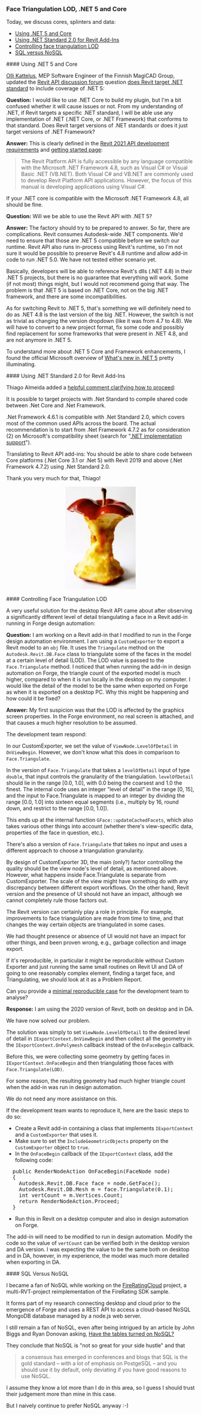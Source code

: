 <head>
<meta http-equiv="Content-Type" content="text/html; charset=utf-8">
<link rel="stylesheet" type="text/css" href="bc.css">
<script src="https://cdn.rawgit.com/google/code-prettify/master/loader/run_prettify.js" type="text/javascript"></script>
</head>

<!---

- .NET Core
  https://autodesk.slack.com/archives/C0SR6NAP8/p1605727684149900
  [Q] Rahul Bhobe 18 Nov 2020 at 20:28
  A question on my AU class page: Will we be able to use the Revit API with .NET 5? Do we have a blog post announcement on this?
  [A] Scott Conover
  We should try to be prepared to answer.  So far, there are complications.  Revit consumes Autodesk wide .NET components.  We'd need to ensure that those are .NET 5 compatible before we switch our runtime.  Revit API also runs in-process using Revit's runtime, so I'm not sure it would be possible to preserve Revit's 4.8 runtime and allow add-in code to run .NET 5.0.   We have not tested either scenario yet.  Any other thoughts @Jan Richter or others on this thread?
  [A] Jan Richter
  Basically, they will be able to reference Revit's dlls (.NET 4.8) in their .NET 5 projects, but there is no guarantee that everything will work. Some (if not most) things might, but I would not recommend going that way. The problem is that .NET 5 is based on .NET Core, not on the big .NET framework, and there are some incompatibilities.
  As for switching Revit to .NET 5, that's something we will definitely need to do as .NET 4.8 is the last version of the big .NET. However, the switch is not as trivial as changing the version dropdown (like it was from 4.7 to 4.8). We will have to convert to a new project format, fix some code and possibly find replacement for some frameworks that were present in .NET 4.8, but are not anymore in .NET 5. (edited)
  https://forums.autodesk.com/t5/revit-api-forum/does-revit-target-net-standard/m-p/10021984
  [Q] Will we be able to use the Revit API with .NET 5?
  [A] The factory should try to be prepared to answer. So far, there are complications. Revit consumes Autodesk-wide .NET components. We'd need to ensure that those are .NET 5 compatible before we switch our runtime. Revit API also runs in-process using Revit's runtime, so I'm not sure it would be possible to preserve Revit's 4.8 runtime and allow add-in code to run .NET 5.0. We have not tested either scenario yet.
  Basically, developers will be able to reference Revit's dlls (.NET 4.8) in their .NET 5 projects, but there is no guarantee that everything will work. Some (if not most) things might, but I would not recommend going that way. The problem is that .NET 5 is based on .NET Core, not on the big .NET framework, and there are some incompatibilities.
  As for switching Revit to .NET 5, that's something we will definitely need to do as .NET 4.8 is the last version of the big .NET. However, the switch is not as trivial as changing the version dropdown (like it was from 4.7 to 4.8). We will have to convert to a new project format, fix some code and possibly find replacement for some frameworks that were present in .NET 4.8, but are not anymore in .NET 5.

- Controlling triangulation LOD
  8307 [Level of detail in Revit addin in design automation]
  https://forge.zendesk.com/agent/tickets/8307

- I was and still remain a fan of NoSQl, even after being intrigued by and reading an article by John Biggs and Ryan Donovan asking,
  [Have the tables turned on NoSQL?](https://stackoverflow.blog/2021/01/14/have-the-tables-turned-on-nosql) and concluding that
  NoSQL is "not so great for your side hustle" and that "a consensus has emerged in conferences and blogs that SQL is the gold
  standard &ndash; with a lot of emphasis on PostgeSQL &ndash; and you should use it by default, only deviating if you have
  good reasons to use NoSQL." I assume they know a lot more than I do in that area, so I guess I should trust their judgement
  more than mine in this case.

twitter:

SQL versus NoSQL, using .NET 5 and Core and controlling the face triangulation LOD in the #RevitAPI @AutodeskForge @AutodeskRevit #bim #DynamoBim #ForgeDevCon http://autode.sk/triangulationlod

Today, we discuss cores, splinters and data
&ndash; Using .NET 5 and Core
&ndash; Controlling face triangulation LOD
&ndash; SQL versus NoSQL...

linkedin:

SQL versus NoSQL, using .NET 5 and Core and controlling the face triangulation LOD in the #RevitAPI

http://autode.sk/triangulationlod

- Using .NET 5 and Core
- Controlling face triangulation LOD
- SQL versus NoSQL...

#bim #DynamoBim #ForgeDevCon #Revit #API #IFC #SDK #AI #VisualStudio #Autodesk #AEC #adsk

the [Revit API discussion forum](http://forums.autodesk.com/t5/revit-api-forum/bd-p/160) thread

<center>
<img src="img/" alt="" title="" width="600"/>
<p style="font-size: 80%; font-style:italic"></p>
<p style="font-size: 80%; font-style:italic">
<a href=""></a>
</p>
</center>

-->

### Face Triangulation LOD, .NET 5 and Core

Today, we discuss cores, splinters and data:

- [Using .NET 5 and Core](#2)
- [Using .NET Standard 2.0 for Revit Add-Ins](#2.1)
- [Controlling face triangulation LOD](#3)
- [SQL versus NoSQL](#4)

####<a name="2"></a> Using .NET 5 and Core

[Olli Kattelus](https://forums.autodesk.com/t5/user/viewprofilepage/user-id/774564), MEP Software Engineer of the Finnish MagiCAD Group,
updated the [Revit API discussion forum](http://forums.autodesk.com/t5/revit-api-forum/bd-p/160) 
question [does Revit target .NET standard](https://forums.autodesk.com/t5/revit-api-forum/does-revit-target-net-standard/m-p/10021984) to
include coverage of .NET 5:

**Question:** I would like to use .NET Core to build my plugin, but I'm a bit confused whether it will cause issues or not.
From my understanding of .NET, if Revit targets a specific .NET standard, I will be able use any implementation of .NET (.NET Core, or .NET Framework) that conforms to that standard.
Does Revit target versions of .NET standards or does it just target versions of .NET Framework?

**Answer:** This is clearly defined in
the [Revit 2021 API development requirements](https://help.autodesk.com/view/RVT/2021/ENU/?guid=Revit_API_Revit_API_Developers_Guide_Introduction_Getting_Started_Welcome_to_the_Revit_Platform_API_Development_Requirements_html)
and [getting started page](https://help.autodesk.com/view/RVT/2021/ENU/?guid=Revit_API_Revit_API_Developers_Guide_Introduction_Getting_Started_html):

> The Revit Platform API is fully accessible by any language compatible with the Microsoft .NET Framework 4.8, such as Visual C# or Visual Basic .NET (VB.NET). Both Visual C# and VB.NET are commonly used to develop Revit Platform API applications. However, the focus of this manual is developing applications using Visual C#.

If your .NET core is compatible with the Microsoft .NET Framework 4.8, all should be fine.

**Question:** Will we be able to use the Revit API with .NET 5?

**Answer:** The factory should try to be prepared to answer.
So far, there are complications. Revit consumes Autodesk-wide .NET components.
We'd need to ensure that those are .NET 5 compatible before we switch our runtime.
Revit API also runs in-process using Revit's runtime, so I'm not sure it would be possible to preserve Revit's 4.8 runtime and allow add-in code to run .NET 5.0.
We have not tested either scenario yet.

Basically, developers will be able to reference Revit's dlls (.NET 4.8) in their .NET 5 projects, but there is no guarantee that everything will work.
Some (if not most) things might, but I would not recommend going that way.
The problem is that .NET 5 is based on .NET Core, not on the big .NET framework, and there are some incompatibilities.

As for switching Revit to .NET 5, that's something we will definitely need to do as .NET 4.8 is the last version of the big .NET.
However, the switch is not as trivial as changing the version dropdown (like it was from 4.7 to 4.8).
We will have to convert to a new project format, fix some code and possibly find replacement for some frameworks that were present in .NET 4.8, and are not anymore in .NET 5.

To understand more about .NET 5 Core and Framework enhancements, I found the official Microsoft overview
of [What's new in .NET 5](https://docs.microsoft.com/en-us/dotnet/core/dotnet-five) pretty illuminating.

####<a name="2.1"></a> Using .NET Standard 2.0 for Revit Add-Ins

Thiago Almeida added a [helpful comment clarifying how to proceed](https://thebuildingcoder.typepad.com/blog/2021/01/face-triangulation-lod-net-5-and-core.html#comment-5244565338):

It is possible to target projects with .Net Standard to compile shared code between .Net Core and .Net Framework.

.Net Framework 4.6.1 is compatible with .Net Standard 2.0, which covers most of the common used APIs across the board.
The actual recommendation is to start from .Net Framework 4.7.2 as for consideration (2) on Microsoft's compatibility sheet (search
for "[.NET implementation support](https://duckduckgo.com/?q=.NET+implementation+support)").

Translating to Revit API add-ins:
You should be able to share code between Core platforms (.Net Core 3.1 or .Net 5) with Revit 2019 and above (.Net Framework 4.7.2) using .Net Standard 2.0.

Thank you very much for that, Thiago!

<center>
<img src="img/apple_core.png" alt="Apple core" title="Apple core" width="188"/> <!-- 376 -->
</center>

####<a name="3"></a> Controlling Face Triangulation LOD

A very useful solution for the desktop Revit API came about after observing a significantly different level of detail triangulating a face in a Revit add-in running in Forge design automation:

**Question:** I am working on a Revit add-in that I modified to run in the Forge design automation environment.
I am using a `CustomExporter` to export a Revit model to an `obj` file.
It uses the `Triangulate` method on the `Autodesk.Revit.DB.Face` class to triangulate some of the faces in the model at a certain level of detail (LOD).
The LOD value is passed to the `Face.Triangulate` method.
I noticed that when running the add-in in design automation on Forge, the triangle count of the exported model is much higher, compared to when it is run locally in the desktop on my computer.
I would like the detail of the model to be the same when exported on Forge as when it is exported on a desktop PC. 
Why this might be happening and how could it be fixed?


**Answer:** My first suspicion was that the LOD is affected by the graphics screen properties.
In the Forge environment, no real screen is attached, and that causes a much higher resolution to be assumed.

The development team respond:

In our CustomExporter, we set the value of `ViewNode.LevelOfDetail` in `OnViewBegin`.
However, we don't know what this does in comparison to `Face.Triangulate`.

In the version of `Face.Triangulate` that takes a `levelOfDetail` input of type `double`, that input controls the granularity of the triangulation.
`levelOfDetail` should lie in the range [0.0, 1.0], with 0.0 being the coarsest and 1.0 the finest.
The internal code uses an integer "level of detail" in the range [0, 15], and the input to Face.Triangulate is mapped to an integer by dividing the range [0.0, 1.0] into sixteen equal segments (i.e., multiply by 16, round down, and restrict to the range [0.0, 1.0]).

This ends up at the internal function `GFace::updateCachedFacets`, which also takes various other things into account (whether there's view-specific data, properties of the face in question, etc.). 

There's also a version of `Face.Triangulate` that takes no input and uses a different approach to choose a triangulation granularity.

By design of CustomExporter 3D, the main (only?) factor controlling the quality should be the view node's level of detail, as mentioned above.
However, what happens inside Face.Triangulate is separate from CustomExporter.
The scale of the view might have something do with any discrepancy between different export workflows.
On the other hand, Revit version and the presence of UI should not have an impact, although we cannot completely rule those factors out.

The Revit version can certainly play a role in principle.
For example, improvements to face triangulation are made from time to time, and that changes the way certain objects are triangulated in some cases.

We had thought presence or absence of UI would not have an impact for other things, and been proven wrong, e.g., garbage collection and image export.

If it's reproducible, in particular it might be reproducible without Custom Exporter and just running the same small routines on Revit UI and DA of going to one reasonably complex element, finding a target face, and Triangulating, we should look at it as a Problem Report.

Can you provide
a [minimal reproducible case](https://thebuildingcoder.typepad.com/blog/about-the-author.html#1b) for
the development team to analyse?

**Response:** I am using the 2020 version of Revit, both on desktop and in DA.

We have now solved our problem.

The solution was simply to set `ViewNode.LevelOfDetail` to the desired level of detail in `IExportContext.OnViewBegin` and then collect all the geometry in the `IExportContext.OnPolymesh` callback instead of the `OnFaceBegin` callback.

Before this, we were collecting some geometry by getting faces in `IExportContext.OnFaceBegin` and then triangulating those faces with `Face.Triangulate(LOD)`.

For some reason, the resulting geometry had much higher triangle count when the add-in was run in design automation.

We do not need any more assistance on this.

If the development team wants to reproduce it, here are the basic steps to do so:

- Create a Revit add-in containing a class that implements `IExportContext` and a `CustomExporter` that uses it.
- Make sure to set the `IncludeGeometricObjects` property on the `CustomExporter` object to `true`.
- In the `OnFaceBegin` callback of the `IExportContext` class, add the following code:
<pre class="code">
  public RenderNodeAction OnFaceBegin(FaceNode node)
  {
    Autodesk.Revit.DB.Face face = node.GetFace();
    Autodesk.Revit.DB.Mesh m = face.Triangulate(0.1);
    int vertCount = m.Vertices.Count;
    return RenderNodeAction.Proceed;
  }
</pre>
- Run this in Revit on a desktop computer and also in design automation on Forge.

The add-in will need to be modified to run in design automation.
Modify the code so the value of `vertCount` can be verified both in the desktop version and DA version.
I was expecting the value to be the same both on desktop and in DA, however, in my experience, the model was much more detailed when exporting in DA.

####<a name="4"></a> SQL Versus NoSQL

I became a fan of NoSQL while working on
the [FireRatingCloud](https://github.com/jeremytammik/FireRatingCloud) project,
a multi-RVT-project reimplementation of the FireRating SDK sample.

It forms part of my research connecting desktop and cloud prior to the emergence of Forge and uses a REST API to access a cloud-based NoSQL MongoDB database managed by a node.js web server.

I still remain a fan of NoSQL, even after being intrigued by an article by John Biggs and Ryan Donovan asking,
[Have the tables turned on NoSQL?](https://stackoverflow.blog/2021/01/14/have-the-tables-turned-on-nosql)

They conclude that NoSQL is "not so great for your side hustle" and that 

> a consensus has emerged in conferences and blogs that SQL is the gold standard 
&ndash; with a lot of emphasis on PostgeSQL &ndash; and you should use it by default,
only deviating if you have good reasons to use NoSQL.

I assume they know a lot more than I do in this area, so I guess I should trust their judgement more than mine in this case.

But I naively continue to prefer NoSQL anyway :-)

